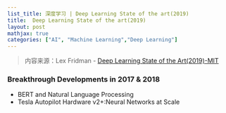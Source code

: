 ```yaml
---
list_title: 深度学习 | Deep Learning State of the art(2019)
title:  Deep Learning State of the art(2019)
layout: post
mathjax: true
categories: ["AI", "Machine Learning","Deep Learning"]
---
```


> 内容来源：Lex Fridman - [Deep Learning State of the Art(2019)-MIT](https://www.youtube.com/watch?v=53YvP6gdD7U)

### Breakthrough Developments in 2017 & 2018

- BERT and Natural Language Processing
- Tesla Autopilot Hardware v2+:Neural Networks at Scale